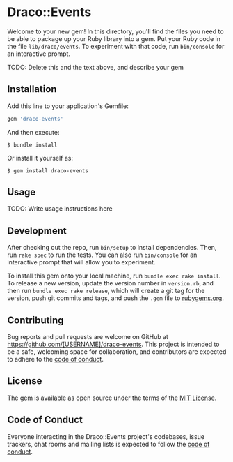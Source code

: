 # Draco::Events

Welcome to your new gem! In this directory, you'll find the files you need to be able to package up your Ruby library into a gem. Put your Ruby code in the file `lib/draco/events`. To experiment with that code, run `bin/console` for an interactive prompt.

TODO: Delete this and the text above, and describe your gem

## Installation

Add this line to your application's Gemfile:

```ruby
gem 'draco-events'
```

And then execute:

    $ bundle install

Or install it yourself as:

    $ gem install draco-events

## Usage

TODO: Write usage instructions here

## Development

After checking out the repo, run `bin/setup` to install dependencies. Then, run `rake spec` to run the tests. You can also run `bin/console` for an interactive prompt that will allow you to experiment.

To install this gem onto your local machine, run `bundle exec rake install`. To release a new version, update the version number in `version.rb`, and then run `bundle exec rake release`, which will create a git tag for the version, push git commits and tags, and push the `.gem` file to [rubygems.org](https://rubygems.org).

## Contributing

Bug reports and pull requests are welcome on GitHub at https://github.com/[USERNAME]/draco-events. This project is intended to be a safe, welcoming space for collaboration, and contributors are expected to adhere to the [code of conduct](https://github.com/[USERNAME]/draco-events/blob/master/CODE_OF_CONDUCT.md).


## License

The gem is available as open source under the terms of the [MIT License](https://opensource.org/licenses/MIT).

## Code of Conduct

Everyone interacting in the Draco::Events project's codebases, issue trackers, chat rooms and mailing lists is expected to follow the [code of conduct](https://github.com/[USERNAME]/draco-events/blob/master/CODE_OF_CONDUCT.md).
